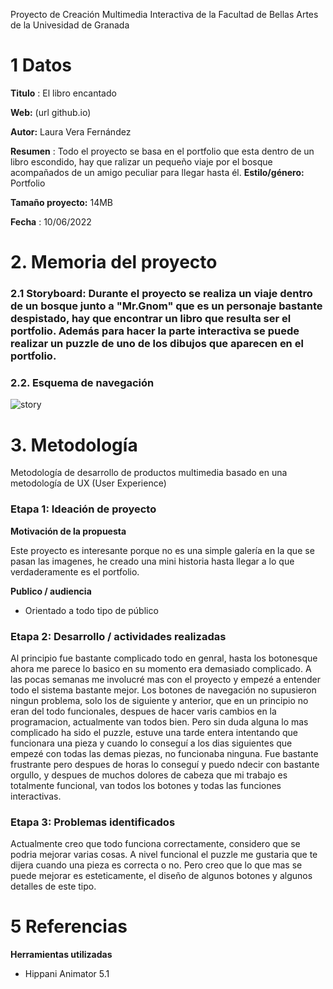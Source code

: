 Proyecto de Creación Multimedia Interactiva de la  Facultad de Bellas Artes de la Univesidad de Granada


# 1 Datos 

**Titulo** : El libro encantado

**Web:**   (url github.io)

**Autor:** Laura Vera Fernández

**Resumen** : Todo el proyecto se basa en el portfolio que esta dentro de un libro escondido, hay que ralizar un pequeño viaje por el bosque acompañados de un amigo peculiar para llegar hasta él.
**Estilo/género:**  Portfolio

**Tamaño proyecto:** 14MB 

**Fecha** : 10/06/2022


# 2. Memoria del proyecto 

### 2.1 Storyboard: Durante el proyecto se realiza un viaje dentro de un bosque junto a "Mr.Gnom" que es un personaje bastante despistado, hay que encontrar un libro que resulta ser el portfolio. Además para hacer la parte interactiva se puede realizar un puzzle de uno de los dibujos que aparecen en el portfolio.


### 2.2. Esquema de navegación 

![story](https://user-images.githubusercontent.com/106822088/173155396-f95a27f4-6579-4f4a-8f4e-03cd05d8595c.jpg)








# 3. Metodología

Metodología de desarrollo de productos multimedia basado en una metodología de UX (User Experience)



### Etapa 1: Ideación de proyecto

**Motivación de la propuesta** 

Este  proyecto es interesante porque no es una simple galería en la que se pasan las imagenes, he creado una mini historia hasta llegar a lo que verdaderamente es el portfolio.



**Publico / audiencia**

- Orientado a todo tipo de público




### Etapa 2: Desarrollo / actividades realizadas

Al principio fue bastante complicado todo en genral, hasta los botonesque ahora me parece lo basico en su momento era demasiado complicado. A las pocas semanas me involucré mas con el proyecto y empezé a entender todo el sistema bastante mejor. Los botones de navegación no supusieron ningun problema, solo los de siguiente y anterior, que en un principio no eran del todo funcionales, despues de hacer varis cambios en la programacion, actualmente van todos bien. Pero sin duda alguna lo mas complicado ha sido el puzzle, estuve una tarde entera intentando que funcionara una pieza y cuando lo conseguí a los dias siguientes que empezé con todas las demas piezas, no funcionaba ninguna. Fue bastante frustrante pero despues de horas lo conseguí y puedo ndecir con bastante orgullo, y despues de muchos dolores de cabeza que mi trabajo es totalmente funcional, van todos los botones y todas las funciones interactivas.



### Etapa 3: Problemas identificados

Actualmente creo que todo funciona correctamente, considero que se podria mejorar varias cosas. A nivel funcional el puzzle me gustaria que te dijera cuando una pieza es correcta o no. Pero creo que lo que mas se puede mejorar es esteticamente, el diseño de algunos botones y algunos detalles de este tipo.



# 5 Referencias 

**Herramientas utilizadas**

- Hippani Animator 5.1


